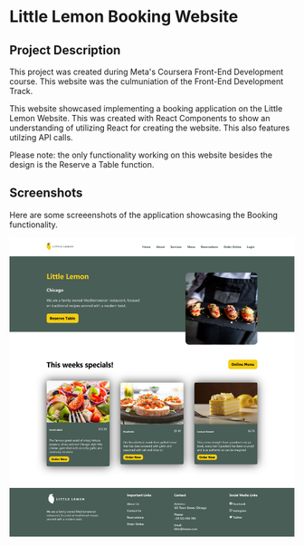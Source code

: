 # Little Lemon Booking Website

## Project Description

This project was created during Meta's Coursera Front-End Development course. This website was the culmuniation of the Front-End Development Track.

This website showcased implementing a booking application on the Little Lemon Website. This was created with React Components to show an understanding of utilizing React for creating the website. This also features utilzing API calls.

Please note: the only functionality working on this website besides the design is the Reserve a Table function.

## Screenshots

Here are some screeenshots of the application showcasing the Booking functionality.

![little lemon website table booking](/src/assets/images/github-cover.png)
